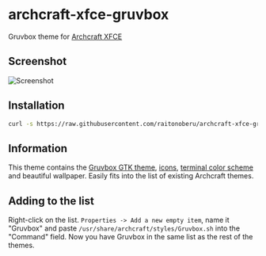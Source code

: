 # archcraft-xfce-gruvbox
Gruvbox theme for [Archcraft XFCE](https://github.com/archcraft-os/archcraft-xfce)

## Screenshot
![Screenshot](https://user-images.githubusercontent.com/64320078/134386452-7dc6882c-aa37-48e8-ba24-acc9106f5a60.png)

## Installation
```sh
curl -s https://raw.githubusercontent.com/raitonoberu/archcraft-xfce-gruvbox/master/install.sh | bash -s
```

## Information
This theme contains the [Gruvbox GTK theme](https://github.com/jmattheis/gruvbox-dark-gtk), [icons](https://github.com/jmattheis/gruvbox-dark-icons-gtk), [terminal color scheme](https://github.com/morhetz/gruvbox-contrib/blob/master/xfce4-terminal/gruvbox-dark.theme) and beautiful wallpaper. Easily fits into the list of existing Archcraft themes.

## Adding to the list
Right-click on the list. `Properties -> Add a new empty item`, name it "Gruvbox" and paste `/usr/share/archcraft/styles/Gruvbox.sh` into the "Command" field. Now you have Gruvbox in the same list as the rest of the themes.
